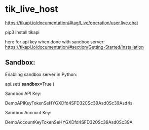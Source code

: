 # tik_live_host

https://tikapi.io/documentation/#tag/Live/operation/user.live.chat

pip3 install tikapi

here for api key when done with sandbox server:  https://tikapi.io/documentation/#section/Getting-Started/Installation

## Sandbox:

Enabling sandbox server in Python:

api.set(
    __sandbox__=True
)

Sandbox API Key:

DemoAPIKeyTokenSeHYGXDfd4SFD320Sc39Asd0Sc39Asd4s

Sandbox Account Key:

DemoAccountKeyTokenSeHYGXDfd4SFD320Sc39Asd0Sc39A
